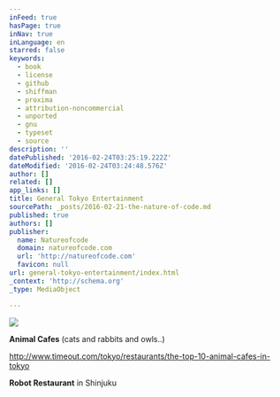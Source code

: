 ```yaml
---
inFeed: true
hasPage: true
inNav: true
inLanguage: en
starred: false
keywords:
  - book
  - license
  - github
  - shiffman
  - proxima
  - attribution-noncommercial
  - unported
  - gnu
  - typeset
  - source
description: ''
datePublished: '2016-02-24T03:25:19.222Z'
dateModified: '2016-02-24T03:24:48.576Z'
author: []
related: []
app_links: []
title: General Tokyo Entertainment
sourcePath: _posts/2016-02-21-the-nature-of-code.md
published: true
authors: []
publisher:
  name: Natureofcode
  domain: natureofcode.com
  url: 'http://natureofcode.com'
  favicon: null
url: general-tokyo-entertainment/index.html
_context: 'http://schema.org'
_type: MediaObject

---
```

![](https://the-grid-user-content.s3-us-west-2.amazonaws.com/73518319-2e60-476a-a8ca-d96af10368f0.jpg)

**Animal Cafes** (cats and rabbits and owls..)

http://www.timeout.com/tokyo/restaurants/the-top-10-animal-cafes-in-tokyo

**Robot Restaurant** in Shinjuku